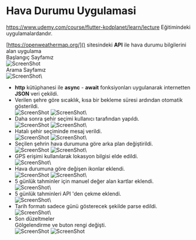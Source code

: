 # Hava Durumu Uygulamasi

https://www.udemy.com/course/flutter-kodplanet/learn/lecture Eğitimindeki uygulamalardandır.

[https://openweathermap.org/]() sitesindeki **API** ile hava durumu bilgilerini alan uygulama\
Başlangıç Sayfamız\
![ScreenShot](screen_shots/img-01.png)\
Arama Sayfamız\
![ScreenShot](screen_shots/img-02.png)\
- **http** kütüphanesi ile **async** - **await** fonksiyonları uygulanarak internetten **JSON** veri çekildi.
- Verilen şehre göre sıcaklık, kısa bir bekleme süresi ardından otomatik gösterildi.\
![ScreenShot](screen_shots/img-03.png)
![ScreenShot](screen_shots/img-04.png)\
- Daha sonra şehir seçimi kullanıcı tarafından yapıldı.\
![ScreenShot](screen_shots/img-05.png)
![ScreenShot](screen_shots/img-06.png)\
- Hatalı şehir seçiminde mesaj verildi.\
![ScreenShot](screen_shots/img-07.png)
![ScreenShot](screen_shots/img-08.png)\
- Seçilen şehrin hava durumuna göre arka plan değiştirildi.\
![ScreenShot](screen_shots/img-09.png)
![ScreenShot](screen_shots/img-10.png)\
- GPS erişimi kullanılarak lokasyon bilgisi elde edildi.\
![ScreenShot](screen_shots/img-11.png)\
- Hava durumuna göre değişen ikonlar eklendi.\
![ScreenShot](screen_shots/img-12.png)
![ScreenShot](screen_shots/img-13.png)\
- 5 günlük tahminler için manuel değer alan kartlar eklendi.\
![ScreenShot](screen_shots/img-14.png)\
- 5 günlük tahminleri API 'den çekme eklendi.\
![ScreenShot](screen_shots/img-15.png)\
- Tarih formatı sadece günü gösterecek şekilde parse edildi.\
![ScreenShot](screen_shots/img-16.png)\
- Son düzeltmeler\
Gölgelendirme ve buton rengi değişti.\
![ScreenShot](screen_shots/img-17.png)
![ScreenShot](screen_shots/img-18.png)
